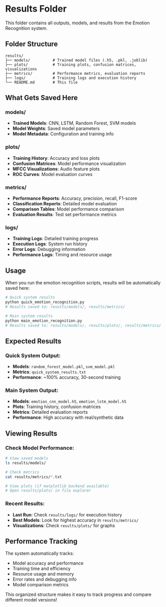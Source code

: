 # Results Folder

This folder contains all outputs, models, and results from the Emotion Recognition system.

## Folder Structure

```
results/
├── models/          # Trained model files (.h5, .pkl, .joblib)
├── plots/           # Training plots, confusion matrices, visualizations
├── metrics/         # Performance metrics, evaluation reports
├── logs/            # Training logs and execution history
└── README.md        # This file
```

## What Gets Saved Here

### models/
- **Trained Models**: CNN, LSTM, Random Forest, SVM models
- **Model Weights**: Saved model parameters
- **Model Metadata**: Configuration and training info

### plots/
- **Training History**: Accuracy and loss plots
- **Confusion Matrices**: Model performance visualization
- **MFCC Visualizations**: Audio feature plots
- **ROC Curves**: Model evaluation curves

### metrics/
- **Performance Reports**: Accuracy, precision, recall, F1-score
- **Classification Reports**: Detailed model evaluation
- **Comparison Tables**: Model performance comparison
- **Evaluation Results**: Test set performance metrics

### logs/
- **Training Logs**: Detailed training progress
- **Execution Logs**: System run history
- **Error Logs**: Debugging information
- **Performance Logs**: Timing and resource usage

## Usage

When you run the emotion recognition scripts, results will be automatically saved here:

```bash
# Quick system results
python quick_emotion_recognition.py
# Results saved to: results/models/, results/metrics/

# Main system results  
python main_emotion_recognition.py
# Results saved to: results/models/, results/plots/, results/metrics/
```

## Expected Results

### Quick System Output:
- **Models**: `random_forest_model.pkl`, `svm_model.pkl`
- **Metrics**: `quick_system_results.txt`
- **Performance**: ~100% accuracy, 30-second training

### Main System Output:
- **Models**: `emotion_cnn_model.h5`, `emotion_lstm_model.h5`
- **Plots**: Training history, confusion matrices
- **Metrics**: Detailed evaluation reports
- **Performance**: High accuracy with real/synthetic data

## Viewing Results

### Check Model Performance:
```bash
# View saved models
ls results/models/

# Check metrics
cat results/metrics/*.txt

# View plots (if matplotlib backend available)
# Open results/plots/ in file explorer
```

### Recent Results:
- **Last Run**: Check `results/logs/` for execution history
- **Best Models**: Look for highest accuracy in `results/metrics/`
- **Visualizations**: Check `results/plots/` for graphs

## Performance Tracking

The system automatically tracks:
- Model accuracy and performance
- Training time and efficiency  
- Resource usage and memory
- Error rates and debugging info
- Model comparison metrics

This organized structure makes it easy to track progress and compare different model versions!
